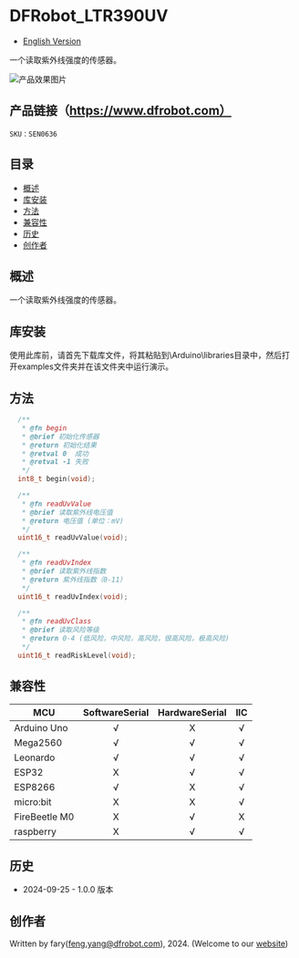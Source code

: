 DFRobot_LTR390UV
===========================

* [English Version](./README.md)

一个读取紫外线强度的传感器。

![产品效果图片](../../resources/images/SEN0540.png)

## 产品链接（https://www.dfrobot.com）

    SKU：SEN0636
  
## 目录

  * [概述](#概述)
  * [库安装](#库安装)
  * [方法](#方法)
  * [兼容性](#兼容性)
  * [历史](#历史)
  * [创作者](#创作者)

## 概述

一个读取紫外线强度的传感器。

## 库安装

使用此库前，请首先下载库文件，将其粘贴到\Arduino\libraries目录中，然后打开examples文件夹并在该文件夹中运行演示。

## 方法

```C++
  /**
   * @fn begin
   * @brief 初始化传感器
   * @return 初始化结果
   * @retval 0  成功
   * @retval -1 失败
   */
  int8_t begin(void);

  /**
   * @fn readUvValue
   * @brief 读取紫外线电压值
   * @return 电压值 (单位：mV)
   */
  uint16_t readUvValue(void);

  /**
   * @fn readUvIndex
   * @brief 读取紫外线指数
   * @return 紫外线指数（0-11）
   */
  uint16_t readUvIndex(void);

  /**
   * @fn readUvClass
   * @brief 读取风险等级
   * @return 0-4 (低风险，中风险，高风险，很高风险，极高风险)
   */
  uint16_t readRiskLevel(void);

```


## 兼容性

MCU                | SoftwareSerial | HardwareSerial |      IIC      |
------------------ | :----------: | :----------: | :----------: | 
Arduino Uno        |      √       |      X       |      √       |
Mega2560           |      √       |      √       |      √       |
Leonardo           |      √       |      √       |      √       |
ESP32              |      X       |      √       |      √       |
ESP8266            |      √       |      X       |      √       |
micro:bit          |      X       |      X       |      √       |
FireBeetle M0      |      X       |      √       |      X        |
raspberry          |      X       |      √       |      √       |

## 历史
- 2024-09-25 - 1.0.0 版本

## 创作者

Written by fary(feng.yang@dfrobot.com), 2024. (Welcome to our [website](https://www.dfrobot.com/))